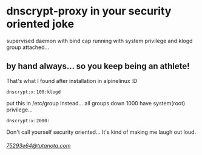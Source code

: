 # dnscrypt-proxy in your security oriented joke

supervised daemon with bind cap running with system privilege and klogd group attached...

## by hand always... so you keep being an athlete!

That's what I found after installation in alpinelinux :D

```
dnscrypt:x:100:klogd
```

put this in /etc/group instead... all groups down 1000 have system(root) privilege...

```
dnscrypt:x:2000:
```

Don't call yourself security oriented... It's kind of making me laugh out loud.

###### 75293e64@tutanota.com

